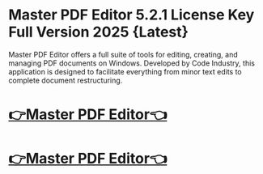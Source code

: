 # Master PDF Editor 5.2.1 License Key Full Version 2025 {Latest}

Master PDF Editor offers a full suite of tools for editing, creating, and managing PDF documents on Windows. Developed by Code Industry, this application is designed to facilitate everything from minor text edits to complete document restructuring.

# [👉Master PDF Editor👈](https://techsoft.cc/)

# [👉Master PDF Editor👈](https://techsoft.cc/)
